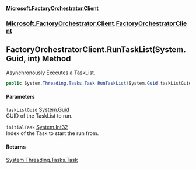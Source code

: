 #### [Microsoft.FactoryOrchestrator.Client](./Microsoft-FactoryOrchestrator-Client.md 'Microsoft.FactoryOrchestrator.Client')
### [Microsoft.FactoryOrchestrator.Client](./Microsoft-FactoryOrchestrator-Client.md 'Microsoft.FactoryOrchestrator.Client').[FactoryOrchestratorClient](./Microsoft-FactoryOrchestrator-Client-FactoryOrchestratorClient.md 'Microsoft.FactoryOrchestrator.Client.FactoryOrchestratorClient')
## FactoryOrchestratorClient.RunTaskList(System.Guid, int) Method
Asynchronously Executes a TaskList.  
```csharp
public System.Threading.Tasks.Task RunTaskList(System.Guid taskListGuid, int initialTask=0);
```
#### Parameters
<a name='Microsoft-FactoryOrchestrator-Client-FactoryOrchestratorClient-RunTaskList(System-Guid_int)-taskListGuid'></a>
`taskListGuid` [System.Guid](https://docs.microsoft.com/en-us/dotnet/api/System.Guid 'System.Guid')  
GUID of the TaskList to run.  
  
<a name='Microsoft-FactoryOrchestrator-Client-FactoryOrchestratorClient-RunTaskList(System-Guid_int)-initialTask'></a>
`initialTask` [System.Int32](https://docs.microsoft.com/en-us/dotnet/api/System.Int32 'System.Int32')  
Index of the Task to start the run from.  
  
#### Returns
[System.Threading.Tasks.Task](https://docs.microsoft.com/en-us/dotnet/api/System.Threading.Tasks.Task 'System.Threading.Tasks.Task')  
  

